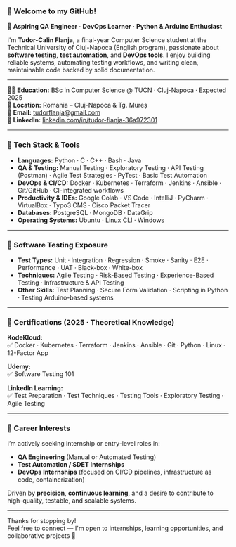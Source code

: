 ### 👋 Welcome to my GitHub!

🎯 **Aspiring QA Engineer** · **DevOps Learner** · **Python & Arduino Enthusiast**

I'm **Tudor-Calin Flanja**, a final-year Computer Science student at the Technical University of Cluj-Napoca (English program), passionate about **software testing**, **test automation**, and **DevOps tools**. I enjoy building reliable systems, automating testing workflows, and writing clean, maintainable code backed by solid documentation.

---

🧑‍🎓 **Education:** BSc in Computer Science @ TUCN · Cluj-Napoca · Expected 2025  
📍 **Location:** Romania – Cluj-Napoca & Tg. Mureș  
📧 **Email:** [tudorflanja@gmail.com](mailto:tudorflanja@gmail.com)  
🔗 **LinkedIn:** [linkedin.com/in/tudor-flanja-36a972301](https://linkedin.com/in/tudor-flanja-36a972301)  

---

### 🔧 Tech Stack & Tools

- **Languages:** Python · C · C++ · Bash · Java  
- **QA & Testing:** Manual Testing · Exploratory Testing · API Testing (Postman) · Agile Test Strategies · PyTest · Basic Test Automation  
- **DevOps & CI/CD:** Docker · Kubernetes · Terraform · Jenkins · Ansible · Git/GitHub · CI-integrated workflows  
- **Productivity & IDEs:** Google Colab · VS Code · IntelliJ · PyCharm · VirtualBox · Typo3 CMS · Cisco Packet Tracer  
- **Databases:** PostgreSQL · MongoDB · DataGrip  
- **Operating Systems:** Ubuntu · Linux CLI · Windows  

---

### 🧪 Software Testing Exposure

- **Test Types:** Unit · Integration · Regression · Smoke · Sanity · E2E · Performance · UAT · Black-box · White-box  
- **Techniques:** Agile Testing · Risk-Based Testing · Experience-Based Testing · Infrastructure & API Testing  
- **Other Skills:** Test Planning · Secure Form Validation · Scripting in Python · Testing Arduino-based systems  

---

### 📜 Certifications (2025 · Theoretical Knowledge)

**KodeKloud:**  
✅ Docker · Kubernetes · Terraform · Jenkins · Ansible · Git · Python · Linux · 12-Factor App  

**Udemy:**  
✅ Software Testing 101  

**LinkedIn Learning:**  
✅ Test Preparation · Test Techniques · Testing Tools · Exploratory Testing · Agile Testing  

---

### 🚀 Career Interests

I’m actively seeking internship or entry-level roles in:
- **QA Engineering** (Manual or Automated Testing)  
- **Test Automation / SDET Internships**  
- **DevOps Internships** (focused on CI/CD pipelines, infrastructure as code, containerization)

Driven by **precision**, **continuous learning**, and a desire to contribute to high-quality, testable, and scalable systems.

---

Thanks for stopping by!  
Feel free to connect — I'm open to internships, learning opportunities, and collaborative projects 🙌
